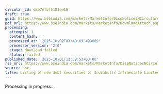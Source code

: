 ```yaml
---
circular_id: d3e7dfbf6101ee16
draft: true
guid: https://www.bseindia.com/markets/MarketInfo/DispNoticesNCirculars.aspx?Noticeid={BA35D5CA-A97A-4B8C-AD10-F439FF1FBEFF}&noticeno=20251001-54&dt=10/01/2025&icount=54&totcount=83&flag=0
pdf_url: https://www.bseindia.com/markets/MarketInfo/DownloadAttach.aspx?id=20251001-54&attachedId=
processing:
  attempts: 1
  content_hash: ''
  processed_at: '2025-10-02T03:40:09.493069'
  processor_version: '2.0'
  stage: download_failed
  status: failed
published_date: '2025-10-01T12:59:53+00:00'
rss_url: https://www.bseindia.com/markets/MarketInfo/DispNoticesNCirculars.aspx?Noticeid={BA35D5CA-A97A-4B8C-AD10-F439FF1FBEFF}&noticeno=20251001-54&dt=10/01/2025&icount=54&totcount=83&flag=0
source: bse
title: Listing of new debt securities of Indiabulls Infraestate Limited
---
```


Processing in progress...